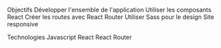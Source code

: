 Objectifs
Développer l'ensemble de l'application 
Utiliser les composants React 
Créer les routes avec React Router 
Utiliser Sass pour le design 
Site responsive 

Technologies
Javascript
React 
React Router 
